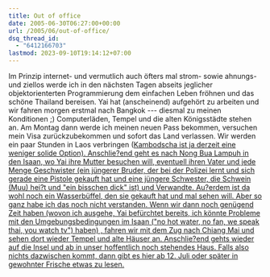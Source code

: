 ```yaml
---
title: Out of office
date: 2005-06-30T06:27:00+00:00
url: /2005/06/out-of-office/
dsq_thread_id:
  - "6412166703"
lastmod: 2023-09-10T19:14:12+07:00
---
```

Im Prinzip internet- und vermutlich auch öfters mal strom- sowie ahnungs- und ziellos werde ich in den nächsten Tagen abseits jeglicher objektorienterten Programmierung dem einfachen Leben fröhnen und das schöne Thailand bereisen. Yai hat (anscheinend) aufgehört zu arbeiten und wir fahren morgen erstmal nach Bangkok --- diesmal</a> zu meinen Konditionen ;) Computerläden, Tempel und die alten Königsstädte stehen an. Am Montag dann werde ich meinen neuen Pass bekommen, versuchen mein Visa zurückzubekommen und sofort das Land verlassen. Wir werden ein paar Stunden in Laos verbringen (<a href="251">Kambodscha ist ja derzeit eine weniger solide Option). Anschlie?end geht es nach Nong Bua Lampuh in den Isaan, wo Yai ihre Mutter besuchen will, eventuell ihren Vater und jede Menge Geschwister (ein jüngerer Bruder, der bei der Polizei lernt und sich gerade eine Pistole gekauft hat und eine jüngere Schwester, die Schwein (Muu) hei?t und "ein bisschen dick" ist) und Verwandte. Au?erdem ist da wohl noch ein Wasserbüffel, den sie gekauft hat und mal sehen will. Aber so ganz habe ich das noch nicht verstanden. Wenn wir dann noch genügend Zeit haben (wovon ich ausgehe, Yai befürchtet bereits, ich könnte Probleme mit den Umgebungsbedingungen im Isaan ("no hot water, no fan, we speak thai, you watch tv") haben) , fahren wir mit dem Zug nach Chiang Mai und sehen dort wieder Tempel und alte Häuser an. Anschlie?end gehts wieder auf die Insel und ab in unser hoffentlich noch stehendes Haus. Falls also nichts dazwischen kommt, dann gibt es hier ab 12. Juli oder später in gewohnter Frische etwas zu lesen.
